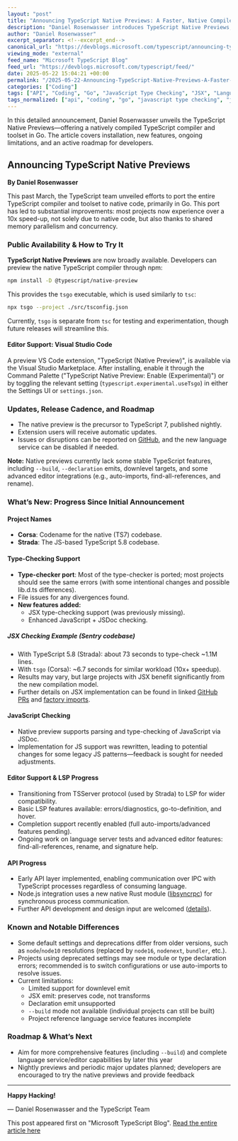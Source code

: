 ```yaml
---
layout: "post"
title: "Announcing TypeScript Native Previews: A Faster, Native Compiler and Toolset"
description: "Daniel Rosenwasser introduces TypeScript Native Previews, a native-port of the TypeScript compiler written in Go, achieving over 10x speed-ups. The post details new npm and VS Code extension previews, features such as JSX and JS type-checking, editor/LSP improvements, APIs, differences from current versions, and the project roadmap."
author: "Daniel Rosenwasser"
excerpt_separator: <!--excerpt_end-->
canonical_url: "https://devblogs.microsoft.com/typescript/announcing-typescript-native-previews/"
viewing_mode: "external"
feed_name: "Microsoft TypeScript Blog"
feed_url: "https://devblogs.microsoft.com/typescript/feed/"
date: 2025-05-22 15:04:21 +00:00
permalink: "/2025-05-22-Announcing-TypeScript-Native-Previews-A-Faster-Native-Compiler-and-Toolset.html"
categories: ["Coding"]
tags: ["API", "Coding", "Go", "JavaScript Type Checking", "JSX", "Language Server", "LSP", "Native Compiler", "News", "Node.js", "Open Source", "Performance", "Project Corsa", "Project Strada", "TypeScript", "TypeScript Native", "VS Code Extension"]
tags_normalized: ["api", "coding", "go", "javascript type checking", "jsx", "language server", "lsp", "native compiler", "news", "nodedotjs", "open source", "performance", "project corsa", "project strada", "typescript", "typescript native", "vs code extension"]
---
```


In this detailed announcement, Daniel Rosenwasser unveils the TypeScript Native Previews—offering a natively compiled TypeScript compiler and toolset in Go. The article covers installation, new features, ongoing limitations, and an active roadmap for developers.<!--excerpt_end-->

## Announcing TypeScript Native Previews

**By Daniel Rosenwasser**

This past March, the TypeScript team unveiled efforts to port the entire TypeScript compiler and toolset to native code, primarily in Go. This port has led to substantial improvements: most projects now experience over a 10x speed-up, not solely due to native code, but also thanks to shared memory parallelism and concurrency.

### Public Availability & How to Try It

**TypeScript Native Previews** are now broadly available. Developers can preview the native TypeScript compiler through npm:

```bash
npm install -D @typescript/native-preview
```

This provides the `tsgo` executable, which is used similarly to `tsc`:

```bash
npx tsgo --project ./src/tsconfig.json
```

Currently, `tsgo` is separate from `tsc` for testing and experimentation, though future releases will streamline this.

#### Editor Support: Visual Studio Code

A preview VS Code extension, "TypeScript (Native Preview)", is available via the Visual Studio Marketplace. After installing, enable it through the Command Palette ("TypeScript Native Preview: Enable (Experimental)") or by toggling the relevant setting (`typescript.experimental.useTsgo`) in either the Settings UI or `settings.json`.

### Updates, Release Cadence, and Roadmap

- The native preview is the precursor to TypeScript 7, published nightly.
- Extension users will receive automatic updates.
- Issues or disruptions can be reported on [GitHub](https://github.com/microsoft/typescript-go/issues), and the new language service can be disabled if needed.

**Note:** Native previews currently lack some stable TypeScript features, including `--build`, `--declaration` emits, downlevel targets, and some advanced editor integrations (e.g., auto-imports, find-all-references, and rename).

### What’s New: Progress Since Initial Announcement

#### Project Names

- **Corsa**: Codename for the native (TS7) codebase.
- **Strada**: The JS-based TypeScript 5.8 codebase.

#### Type-Checking Support

- **Type-checker port**: Most of the type-checker is ported; most projects should see the same errors (with some intentional changes and possible lib.d.ts differences).
- File issues for any divergences found.
- **New features added:**
  - JSX type-checking support (was previously missing).
  - Enhanced JavaScript + JSDoc checking.

##### JSX Checking Example (Sentry codebase)

- With TypeScript 5.8 (Strada): about 73 seconds to type-check ~1.1M lines.
- With `tsgo` (Corsa): ~6.7 seconds for similar workload (10x+ speedup).
- Results may vary, but large projects with JSX benefit significantly from the new compilation model.
- Further details on JSX implementation can be found in linked [GitHub PRs](https://github.com/microsoft/typescript-go/pull/762) and [factory imports](https://github.com/microsoft/typescript-go/pull/780).

#### JavaScript Checking

- Native preview supports parsing and type-checking of JavaScript via JSDoc.
- Implementation for JS support was rewritten, leading to potential changes for some legacy JS patterns—feedback is sought for needed adjustments.

#### Editor Support & LSP Progress

- Transitioning from TSServer protocol (used by Strada) to LSP for wider compatibility.
- Basic LSP features available: errors/diagnostics, go-to-definition, and hover.
- Completion support recently enabled (full auto-imports/advanced features pending).
- Ongoing work on language server tests and advanced editor features: find-all-references, rename, and signature help.

#### API Progress

- Early API layer implemented, enabling communication over IPC with TypeScript processes regardless of consuming language.
- Node.js integration uses a new native Rust module ([libsyncrpc](https://github.com/microsoft/libsyncrpc)) for synchronous process communication.
- Further API development and design input are welcomed ([details](https://github.com/microsoft/typescript-go/pull/711)).

### Known and Notable Differences

- Some default settings and deprecations differ from older versions, such as `node`/`node10` resolutions (replaced by `node16`, `nodenext`, `bundler`, etc.).
- Projects using deprecated settings may see module or type declaration errors; recommended is to switch configurations or use auto-imports to resolve issues.
- Current limitations:
  - Limited support for downlevel emit
  - JSX emit: preserves code, not transforms
  - Declaration emit unsupported
  - `--build` mode not available (individual projects can still be built)
  - Project reference language service features incomplete

### Roadmap & What’s Next

- Aim for more comprehensive features (including `--build`) and complete language service/editor capabilities by later this year
- Nightly previews and periodic major updates planned; developers are encouraged to try the native previews and provide feedback

---

**Happy Hacking!**

— Daniel Rosenwasser and the TypeScript Team

This post appeared first on "Microsoft TypeScript Blog". [Read the entire article here](https://devblogs.microsoft.com/typescript/announcing-typescript-native-previews/)
